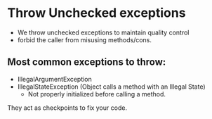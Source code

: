# Throw Unchecked exceptions

- We throw unchecked exceptions to maintain quality control
- forbid the caller from misusing methods/cons.

## Most common exceptions to throw:
- IllegalArgumentException
- IllegalStateException (Object calls a method with an Illegal State)
    - Not properly initialized before calling a method.

They act as checkpoints to fix your code.